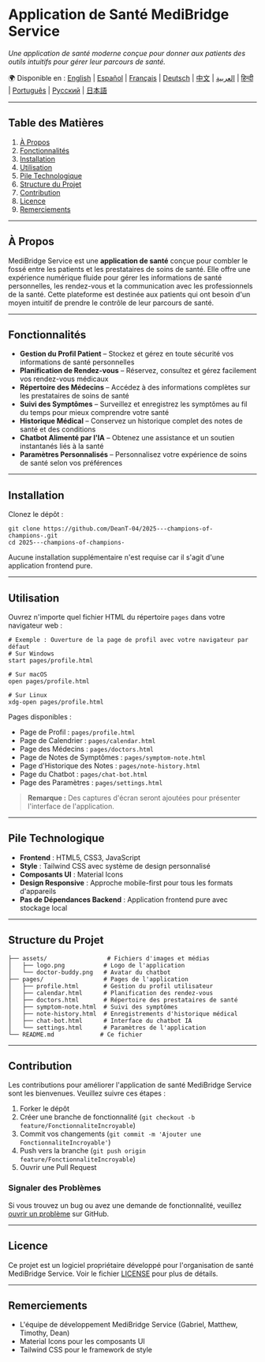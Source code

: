 # Application de Santé MediBridge Service

*Une application de santé moderne conçue pour donner aux patients des outils intuitifs pour gérer leur parcours de santé.*

🌍 Disponible en :
[English](README.md) | [Español](README.es.md) | [Français](README.fr.md) | [Deutsch](README.de.md) | [中文](README.zh-CN.md) | [العربية](README.ar.md) | [हिन्दी](README.hi.md) | [Português](README.pt.md) | [Русский](README.ru.md) | [日本語](README.ja.md)

---

## Table des Matières

1. [À Propos](#à-propos)
2. [Fonctionnalités](#fonctionnalités)
3. [Installation](#installation)
4. [Utilisation](#utilisation)
5. [Pile Technologique](#pile-technologique)
6. [Structure du Projet](#structure-du-projet)
7. [Contribution](#contribution)
8. [Licence](#licence)
9. [Remerciements](#remerciements)

---

## À Propos

MediBridge Service est une **application de santé** conçue pour combler le fossé entre les patients et les prestataires de soins de santé. Elle offre une expérience numérique fluide pour gérer les informations de santé personnelles, les rendez-vous et la communication avec les professionnels de la santé. Cette plateforme est destinée aux patients qui ont besoin d'un moyen intuitif de prendre le contrôle de leur parcours de santé.

---

## Fonctionnalités

* **Gestion du Profil Patient** – Stockez et gérez en toute sécurité vos informations de santé personnelles
* **Planification de Rendez-vous** – Réservez, consultez et gérez facilement vos rendez-vous médicaux
* **Répertoire des Médecins** – Accédez à des informations complètes sur les prestataires de soins de santé
* **Suivi des Symptômes** – Surveillez et enregistrez les symptômes au fil du temps pour mieux comprendre votre santé
* **Historique Médical** – Conservez un historique complet des notes de santé et des conditions
* **Chatbot Alimenté par l'IA** – Obtenez une assistance et un soutien instantanés liés à la santé
* **Paramètres Personnalisés** – Personnalisez votre expérience de soins de santé selon vos préférences

---

## Installation

Clonez le dépôt :

```
git clone https://github.com/DeanT-04/2025---champions-of-champions-.git
cd 2025---champions-of-champions-
```

Aucune installation supplémentaire n'est requise car il s'agit d'une application frontend pure.

---

## Utilisation

Ouvrez n'importe quel fichier HTML du répertoire `pages` dans votre navigateur web :

```
# Exemple : Ouverture de la page de profil avec votre navigateur par défaut
# Sur Windows
start pages/profile.html

# Sur macOS
open pages/profile.html

# Sur Linux
xdg-open pages/profile.html
```

Pages disponibles :
- Page de Profil : `pages/profile.html`
- Page de Calendrier : `pages/calendar.html`
- Page des Médecins : `pages/doctors.html`
- Page de Notes de Symptômes : `pages/symptom-note.html`
- Page d'Historique des Notes : `pages/note-history.html`
- Page du Chatbot : `pages/chat-bot.html`
- Page des Paramètres : `pages/settings.html`

> **Remarque :** Des captures d'écran seront ajoutées pour présenter l'interface de l'application.

---

## Pile Technologique

- **Frontend** : HTML5, CSS3, JavaScript
- **Style** : Tailwind CSS avec système de design personnalisé
- **Composants UI** : Material Icons
- **Design Responsive** : Approche mobile-first pour tous les formats d'appareils
- **Pas de Dépendances Backend** : Application frontend pure avec stockage local

---

## Structure du Projet

```
├── assets/                 # Fichiers d'images et médias
│   ├── logo.png           # Logo de l'application
│   └── doctor-buddy.png   # Avatar du chatbot
├── pages/                 # Pages de l'application
│   ├── profile.html       # Gestion du profil utilisateur
│   ├── calendar.html      # Planification des rendez-vous
│   ├── doctors.html       # Répertoire des prestataires de santé
│   ├── symptom-note.html  # Suivi des symptômes
│   ├── note-history.html  # Enregistrements d'historique médical
│   ├── chat-bot.html      # Interface du chatbot IA
│   └── settings.html      # Paramètres de l'application
└── README.md             # Ce fichier
```

---

## Contribution

Les contributions pour améliorer l'application de santé MediBridge Service sont les bienvenues. Veuillez suivre ces étapes :

1. Forker le dépôt
2. Créer une branche de fonctionnalité (`git checkout -b feature/FonctionnaliteIncroyable`)
3. Commit vos changements (`git commit -m 'Ajouter une FonctionnaliteIncroyable'`)
4. Push vers la branche (`git push origin feature/FonctionnaliteIncroyable`)
5. Ouvrir une Pull Request

### Signaler des Problèmes

Si vous trouvez un bug ou avez une demande de fonctionnalité, veuillez [ouvrir un problème](https://github.com/DeanT-04/2025---champions-of-champions-/issues) sur GitHub.

---

## Licence

Ce projet est un logiciel propriétaire développé pour l'organisation de santé MediBridge Service.
Voir le fichier [LICENSE](LICENSE) pour plus de détails.

---

## Remerciements

* L'équipe de développement MediBridge Service (Gabriel, Matthew, Timothy, Dean)
* Material Icons pour les composants UI
* Tailwind CSS pour le framework de style